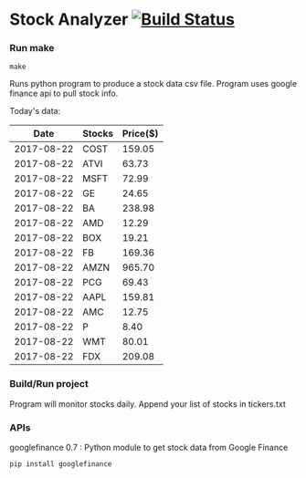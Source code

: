 # Stock Analyzer [![Build Status](https://travis-ci.org/ogoyal/StockAnalyzer.svg?branch=master)](https://travis-ci.org/ogoyal/StockAnalyzer)

### Run make
```
make
```

Runs python program to produce a stock data csv file. Program uses google finance api to pull stock info.

Today's data:

| Date| Stocks| Price($) | 
| --- | --- | ---  | 
| 2017-08-22| COST| 159.05 | 
| 2017-08-22| ATVI| 63.73 | 
| 2017-08-22| MSFT| 72.99 | 
| 2017-08-22| GE| 24.65 | 
| 2017-08-22| BA| 238.98 | 
| 2017-08-22| AMD| 12.29 | 
| 2017-08-22| BOX| 19.21 | 
| 2017-08-22| FB| 169.36 | 
| 2017-08-22| AMZN| 965.70 | 
| 2017-08-22| PCG| 69.43 | 
| 2017-08-22| AAPL| 159.81 | 
| 2017-08-22| AMC| 12.75 | 
| 2017-08-22| P| 8.40 | 
| 2017-08-22| WMT| 80.01 | 
| 2017-08-22| FDX| 209.08 | 

### Build/Run project

Program will monitor stocks daily. Append your list of stocks in tickers.txt

### APIs
googlefinance 0.7 : Python module to get stock data from Google Finance

```
pip install googlefinance
```

